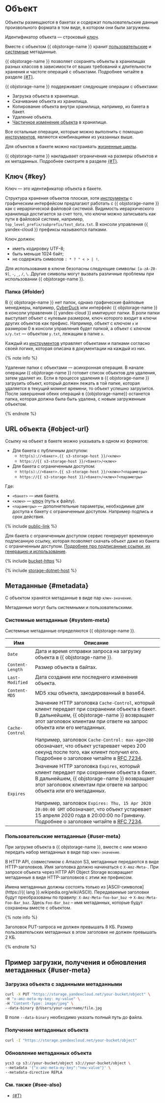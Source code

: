 # Объект

Объекты размещаются в бакетах и содержат пользовательские данные произвольного формата в том виде, в котором они были загружены.

Идентификатор объекта — строковый [ключ](#key).

Вместе с объектом {{ objstorage-name }} хранит [пользовательские](#user-meta) и [системные](#system-meta) метаданные.

{{ objstorage-name }} позволяет сохранять объекты в хранилищах разных классов в зависимости от ваших требований к длительности хранения и частоте операций с объектами. Подробнее читайте в разделе [{#T}](storage-class.md).

{{ objstorage-name }} поддерживает следующие операции с объектами:

* Загрузка объекта в хранилище.
* Скачивание объекта из хранилища.
* Копирование объекта внутри хранилища, например, из бакета в бакет.
* Удаление объекта.
* [Частичное изменение объекта](object-patch.md) в хранилище.

Все остальные операции, которые можно выполнить с помощью [инструментов](../tools/index.md), являются комбинациями из указанных выше.

Для объектов в бакете можно настраивать [жизненные циклы](lifecycles.md).

{{ objstorage-name }} накладывает ограничения на размеры объектов и их метаданных. Подробнее смотрите в разделе [{#T}](limits.md).

## Ключ {#key}

Ключ — это идентификатор объекта в бакете.

Структура хранения объектов плоская, хотя [инструменты](../tools/index.md) с графическим интерфейсом предлагают работать с {{ objstorage-name }} как с иерархической файловой системой. Видимость иерархического хранилища достигается за счет того, что ключи можно записывать как пути в файловой системе, например, `top_level_prefix/subprefix/text_data.txt`. В консоли управления {{ yandex-cloud }} префиксы называются папками.

Ключ должен:

- иметь кодировку UTF-8;
- быть меньше 1024 байт;
- не содержать символов `: * ? " < > | !`.

Для использования в ключе безопасны следующие символы: `[a-zA-Z0-9]`, `-`, `_`, `/`, `\`. Другие символы могут вызвать различные проблемы при использовании {{ objstorage-name }}.

### Папка {#folder}

В {{ objstorage-name }} нет папок, однако графические файловые менеджеры, например, [CyberDuck](../tools/cyberduck.md) или интерфейс {{ objstorage-name }} в консоли управления {{ yandex-cloud }} имитируют папки. В роли папки выступает объект с нулевым размером, ключ которого входит в ключи других объектов как префикс. Например, объект с ключом `x` и размером 0 в консоли управления будет папкой, а объект с ключом `x/y.txt` — объектом `y.txt`, лежащим в папке `x`.

Каждый из [инструментов](../tools/index.md) управляет объектами и папками согласно своей логике, которая описана в документации на каждый из них.

{% note info %}

Удаление папки с объектами — асинхронная операция. В начале операции {{ objstorage-name }} готовит список объектов для удаления, затем удаляет их. Если в процессе удаления в {{ objstorage-name }} загрузить объект, который должен лежать в той папке, которая удаляется в текущий момент времени, то объект успешно загрузится. После завершения обеих операций в {{objstorage-name}} останется папка, которая должна была быть удалена, с новым загруженным объектом.

{% endnote %}

## URL объекта {#object-url}

Ссылку на объект в бакете можно указывать в одном из форматов:
- Для бакета с публичным доступом:
  - `http(s)://<бакет>.{{ s3-storage-host }}/<ключ>`
  - `https://{{ s3-storage-host }}/<бакет>/<ключ>`
- Для бакета с ограниченным доступом:
  - `http(s)://<бакет>.{{ s3-storage-host }}/<ключ>?<параметры>`
  - `https://{{ s3-storage-host }}/<бакет>/<ключ>?<параметры>`

Где:

* `<бакет>` — имя бакета.
* `<ключ>` — [ключ](#key) (путь к файлу).
* `<параметры>` — дополнительные параметры, необходимые для доступа к бакету с ограниченным доступом. Например подпись и срок действия.

{% include [public-link](../../_includes/storage/public-link.md) %}

Для бакета с ограниченным доступом сервис генерирует временную подписанную ссылку, которая позволяет скачать объект даже из бакета с ограниченным доступом. [Подробнее про подписанные ссылки, их генерацию и использование](pre-signed-urls.md).


{% include [bucket-https](../../_includes/storage/bucket-https.md) %}


{% include [storage-dotnet-host](../_includes_service/storage-dotnet-host.md) %}

## Метаданные {#metadata}

С объектом хранятся метаданные в виде пар `ключ-значение`.

Метаданные могут быть системными и пользовательскими.

### Системные метаданные {#system-meta}

Системные метаданные определяются {{ objstorage-name }}.

Имя | Описание
----- | -----
`Date` | Дата и время отправки запроса на загрузку объекта в {{ objstorage-name }}.
`Content-Length` | Размер объекта в байтах.
`Last-Modified` | Дата создания или последнего изменения объекта.
`Content-MD5` | MD5 хэш объекта, закодированный в base64.
`Cache-Control` | Значение HTTP заголовка `Cache-Control`, который клиент передает при сохранении объекта в бакет. В дальнейшем, {{ objstorage-name }} возвращает этот заголовок клиентам при ответе на запрос объекта или его метаданных.<br/><br/>Например, заголовок `Cache-Control: max-age=200` обозначает, что объект устаревает через 200 секунд после того, как клиент получил его. Подробнее о заголовке читайте в [RFC 7234](https://tools.ietf.org/html/rfc7234#section-5.2).
`Expires` | Значение HTTP заголовка `Expires`, который клиент передает при сохранении объекта в бакет. В дальнейшем, {{ objstorage-name }} возвращает этот заголовок клиентам при ответе на запрос объекта или его метаданных.<br/><br/>Например, заголовок `Expires: Thu, 15 Apr 2020 20:00:00 GMT` обозначает, что объект устаревает 15 апреля 2020 года в 20:00:00 по Гринвичу. Подробнее о заголовке читайте в [RFC 7234](https://tools.ietf.org/html/rfc7234#section-5.3).


### Пользовательские метаданные {#user-meta}

При загрузке объекта в {{ objstorage-name }}, вместе с ним можно передать набор метаданных в виде пар `ключ-значение`.

В HTTP API, совместимом с Amazon S3, метаданные передаются в виде HTTP-заголовков. Имя заголовка должно начинаться с `X-Amz-Meta-`. При запросе объекта через HTTP API Object Storage возвращает метаданные в виде HTTP-заголовков с этим же префиксом.

Имена метаданных должны состоять только из [ASCII-символов](https://{{ lang }}.wikipedia.org/wiki/ASCII). Передаваемые заголовки будут преобразованы по правилу: `X-Amz-Meta-foo-bar_baz` → `X-Amz-Meta-Foo-Bar_baz`. Здесь `Foo-Bar_baz` – имя метаданных, которые будут сохранены вместе с объектом.

{% note info %}

Заголовок PUT-запроса не должен превышать 8 КБ. Размер пользовательских метаданных в этом заголовке не должен превышать 2 КБ.

{% endnote %}


## Пример загрузки, получения и обновления метаданных {#user-meta}

### Загрузка объекта с заданными метаданными

  ```bash
curl -X PUT "https://storage.yandexcloud.net/your-bucket/object" \
  -H "x-amz-meta-my-key: my-value" \
  -H "Content-Type: image/jpeg" \
  --data-binary @/Users/your-username/file.jpg 
  ```

В поле `--data-binary` необходимо указать полный путь до файла.

### Получение метаданных объекта

  ```bash
curl -I "https://storage.yandexcloud.net/your-bucket/object"
  ```

### Обновление метаданных объекта

  ```bash
ycs3 cp s3://your-bucket/object s3://your-bucket/object \
--metadata '{"x-amz-meta-my-key":"new-value"}' \
--metadata-directive REPLA
  ```

### См. также {#see-also}

* [{#T}](../security/overview.md)

